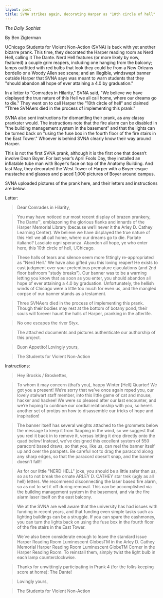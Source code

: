 ```yaml
---
layout: post
title: SVNA strikes again, decorating Harper as "10th circle of hell"
---
```


*The Daily Sophist*

By Ben Zigterman

UChicago Students for Violent Non-­Action (SVNA) is back with yet another bizarre prank. This time, they decorated the Harper reading room as Nerd Hell, calling it The Dante. Nerd Hell features (or more likely by now, featured) a couple grim reapers, including one hanging from the balcony; lamps outfitted with red bulbs that look they could be from a New Orleans bordello or a Woody Allen sex scene; and an illegible, windswept banner outside Harper that SVNA says was meant to warn students that they "should abandon all hope of ever attaining a 4.0 by graduation."

In a letter to "Comrades in Hilarity," SVNA said, "We believe we have displayed the true nature of this Hell we all call home, where our dreams go to die." They went on to call Harper the "10th circle of hell" and claimed "Three SVNAers died in the process of implementing this prank."

SVNA also sent instructions for dismantling their prank, as any classy prankster would. The instructions note that the fire alarm can be disabled in "the building management system in the basement" and that the lights can be turned back on "using the fuse box in the fourth floor of the fire stairs in the East Tower." Whoever is behind SVNA clearly know their way around Harper.

This is not the first SVNA prank, although it is the first one that doesn’t involve Dean Boyer. For last year’s April Fools Day, they installed an inflatable tube man with Boyer’s face on top of the Anatomy Building. And last May, they decorated the West Tower of Harper with a Boyer-esque mustache and glasses and placed 1,000 pictures of Boyer around campus.

SVNA uploaded pictures of the prank here, and their letters and instructions are below.

Letter:

> Dear Comrades in Hilarity,

> You may have noticed our most recent display of brazen prankery, The Dante™, emblazoning the glorious flanks and innards of the Harper Memorial Library (because we’ll never it the Arley D. Cathey Learning Center). We believe we have displayed the true nature of this Hell we all call home, where our dreams go to die. Parlate italiano? Lasciate ogni speranza. Abandon all hope, ye who enter here, this 10th circle of hell, UChicago.

> These halls of tears and silence seem more fittingly re-appropriated as "Nerd Hell." We have also gifted you this loving reaper! He exists to cast judgment over your pretentious premature ejaculations (and 2nd floor bathroom "study breaks"). Our banner was to be a warning letting you know that as soon as you enter, you should abandon all hope of ever attaining a 4.0 by graduation. Unfortunately, the hellish winds of Chicago were a little too much for even us, and the mangled corpse of our banner stands as a testament.

> Three SVNAers died in the process of implementing this prank. Though their bodies may rest at the bottom of botany pond, their souls will forever haunt the halls of Harper, pranking in the afterlife.

> No one escapes the river Styx.

> The attached documents and pictures authenticate our authorship of this project.

> Buon Appetito!
> Lovingly yours,

> The Students for Violent Non-Action

Instructions:

> Hey Broskis / Broskettes,

> To whom it may concern (that’s you), happy Winter [Hell] Quarter! We got you a present! We’re sorry that we’ve once again roped you, our lovely stalwart staff member, into this little game of cat and mouse, hacker and hackee! We were so pleased after our last encounter, and we’re hoping to continue our cordial relationship with you, so here’s another set of protips on how to disassemble our tricks of hope and inspiration!

> The banner itself has several weights attached to the grommets below the message to keep it from flapping in the wind, so we suggest that you reel it back in to remove it, versus letting it drop directly onto the quad below!
Instead, we’ve designed this excellent system of 550 paracord based draws, so that you, like us, can reel the banner itself up and over the parapets. Be careful not to drag the paracord along any sharp edges, so that the paracord doesn’t snap, and the banner doesn’t fall!!

> As for our little "NERD HELL" joke, you should be a little safer than us, so as to not break the ornate ARLEY D. CATHEY star trek (ugly as all hell) letters. We recommend disconnecting the laser based fire alarm, so as not to set it off during removal. This can be accomplished via the building management system in the basement, and via the fire alarm laser itself on the east balcony.

> We at the SVNA are well aware that the university has had issues with funding in recent years, and that funding even simple tasks such as lighting buildings can be a struggle. If you can spare the cash­money, you can turn the lights back on using the fuse box in the fourth floor of the fire stairs in the East Tower.

> We’ve also been considerate enough to leave the standard issue Harper Reading Room Luminescent GlobesTM in the Arley D. Cathey Memorial Harper Reading Room Luminescent GlobeTM Corner in the Harper Reading Room. To reinstall them, simply twist the light bulb in each lamp counterclockwise.

> Thanks for unwittingly participating in Prank 4 (for the folks keeping score at home): The Dante!

> Lovingly yours,

> The Students for Violent Non-­Action